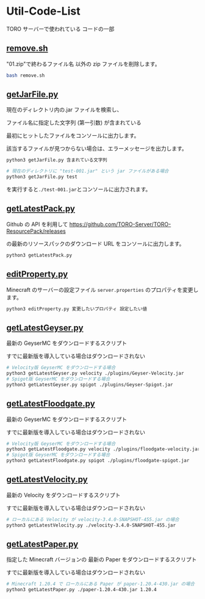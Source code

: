# Util-Code-List

TORO サーバーで使われている コードの一部

## [remove.sh](/remove.sh)

"01.zip"で終わるファイル名 以外の zip ファイルを削除します。

```sh
bash remove.sh
```

## [getJarFile.py](/getJarFile.py)

現在のディレクトリ内の.jar ファイルを検索し、

ファイル名に指定した文字列 (第一引数) が含まれている

最初にヒットしたファイルをコンソールに出力します。

該当するファイルが見つからない場合は、エラーメッセージを出力します。

```sh
python3 getJarFile.py 含まれている文字列
```

```sh
# 現在のディレクトリに "test-001.jar" という jar ファイルがある場合
python3 getJarFile.py test
```

を実行すると`./test-001.jar`とコンソールに出力されます。

## [getLatestPack.py](/getLatestPack.py)

Github の API を利用して <https://github.com/TORO-Server/TORO-ResourcePack/releases>

の最新のリソースパックのダウンロード URL をコンソールに出力します。

```sh
python3 getLatestPack.py
```

## [editProperty.py](/editProperty.py)

Minecraft のサーバーの設定ファイル `server.properties` のプロパティを変更します。

```sh
python3 editProperty.py 変更したいプロパティ 設定したい値
```

## [getLatestGeyser.py](/getLatestGeyser.py)

最新の GeyserMC をダウンロードするスクリプト

すでに最新版を導入している場合はダウンロードされない

```sh
# Velocity版 GeyserMC をダウンロードする場合
python3 getLatestGeyser.py velocity ./plugins/Geyser-Velocity.jar
# Spigot版 GeyserMC をダウンロードする場合
python3 getLatestGeyser.py spigot ./plugins/Geyser-Spigot.jar
```

## [getLatestFloodgate.py](/getLatestFloodgate.py)

最新の GeyserMC をダウンロードするスクリプト

すでに最新版を導入している場合はダウンロードされない

```sh
# Velocity版 GeyserMC をダウンロードする場合
python3 getLatestFloodgate.py velocity ./plugins/floodgate-velocity.jar
# Spigot版 GeyserMC をダウンロードする場合
python3 getLatestFloodgate.py spigot ./plugins/floodgate-spigot.jar
```

## [getLatestVelocity.py](/getLatestVelocity.py)

最新の Velocity をダウンロードするスクリプト

すでに最新版を導入している場合はダウンロードされない

```sh
# ローカルにある Velocity が velocity-3.4.0-SNAPSHOT-455.jar の場合
python3 getLatestVelocity.py ./velocity-3.4.0-SNAPSHOT-455.jar
```

## [getLatestPaper.py](/getLatestPaper.py)

指定した Minecraft バージョンの 最新の Paper をダウンロードするスクリプト

すでに最新版を導入している場合はダウンロードされない

```sh
# Minecraft 1.20.4 で ローカルにある Paper が paper-1.20.4-430.jar の場合
python3 getLatestPaper.py ./paper-1.20.4-430.jar 1.20.4
```
